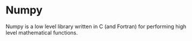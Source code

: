 # Numpy
Numpy is a low level library written in C (and Fortran) for performing high level mathematical functions.
